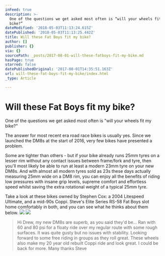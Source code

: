 ```yaml
---
inFeed: true
description: >-
  One of the questions we get asked most often is “will your wheels fit my
  bike?” 
dateModified: '2018-05-03T11:13:24.615Z'
datePublished: '2018-05-03T11:13:25.442Z'
title: Will these Fat Boys fit my bike?
author: []
publisher: {}
via: {}
sourcePath: _posts/2017-08-01-will-these-fatboys-fit-my-bike.md
hasPage: true
starred: false
datePublishedOriginal: '2017-08-01T14:35:51.163Z'
url: will-these-fat-boys-fit-my-bike/index.html
_type: Article

---
```

# Will these Fat Boys fit my bike?

One of the questions we get asked most often is "will your wheels fit my bike?" 

The answer for most recent era road race bikes is usually yes. Since we launched the DM8s at the start of 2016, very few bikes have presented a problem. 

Some are tighter than others - but if your bike already runs 25mm tyres on a lesser rim without any contact issues between frame/fork and tyre, then you'll most likely be able to run at least a modern 23mm tyre on your new DM8s. And with almost all modern tyres sold as 23s these days actually measuring 25mm wide on a DM8 rim, you can enjoy all the benefits of riding low pressures with insane grip levels, supreme comfort and effortless speed whilst saving the extra rotational weight of a typical 25mm tyre.

Take a look at these bikes owned by Stephen Cox: a 2004 Litespeed Ultimate, and a mid-90s Coppi. Steve's Elite Series RS-58 Fat Boys slot home comfortably in both, and you can see what he thinks about them below.
![](https://the-grid-user-content.s3-us-west-2.amazonaws.com/2da9bd1a-9156-4585-8a5c-c5ff68d3d1df.jpg)
![](https://the-grid-user-content.s3-us-west-2.amazonaws.com/a82cfc7b-1441-44c0-baf6-f23b0c98565d.jpg)

> Hi Drew, my new DM8s are superb, as you said they'd be...
> Ran with 60 and 80 psi for a floaty ride over my regular route with some rough surfaces. It was quite gusty but no issues with stability. Looking forward to some free riding in groups as they roll great. 
> These wheels also make my 20 year old rebuilt Coppi ride and look great. I could be back for more.
> Many thanks
> Steve